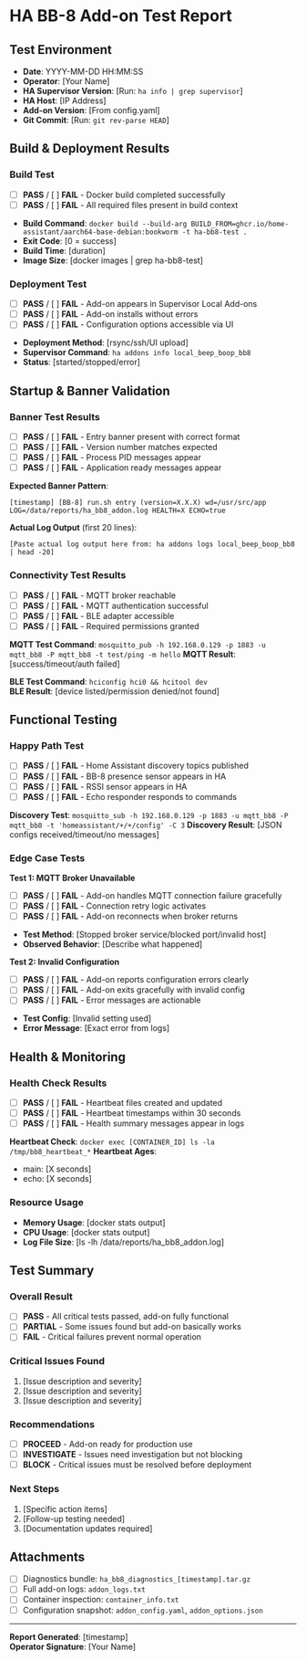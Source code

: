 # HA BB-8 Add-on Test Report

## Test Environment
- **Date**: YYYY-MM-DD HH:MM:SS
- **Operator**: [Your Name]
- **HA Supervisor Version**: [Run: `ha info | grep supervisor`]
- **HA Host**: [IP Address]
- **Add-on Version**: [From config.yaml]
- **Git Commit**: [Run: `git rev-parse HEAD`]

## Build & Deployment Results

### Build Test
- [ ] **PASS** / [ ] **FAIL** - Docker build completed successfully
- [ ] **PASS** / [ ] **FAIL** - All required files present in build context
- **Build Command**: `docker build --build-arg BUILD_FROM=ghcr.io/home-assistant/aarch64-base-debian:bookworm -t ha-bb8-test .`
- **Exit Code**: [0 = success]
- **Build Time**: [duration]
- **Image Size**: [docker images | grep ha-bb8-test]

### Deployment Test  
- [ ] **PASS** / [ ] **FAIL** - Add-on appears in Supervisor Local Add-ons
- [ ] **PASS** / [ ] **FAIL** - Add-on installs without errors
- [ ] **PASS** / [ ] **FAIL** - Configuration options accessible via UI
- **Deployment Method**: [rsync/ssh/UI upload]
- **Supervisor Command**: `ha addons info local_beep_boop_bb8`
- **Status**: [started/stopped/error]

## Startup & Banner Validation

### Banner Test Results
- [ ] **PASS** / [ ] **FAIL** - Entry banner present with correct format
- [ ] **PASS** / [ ] **FAIL** - Version number matches expected
- [ ] **PASS** / [ ] **FAIL** - Process PID messages appear
- [ ] **PASS** / [ ] **FAIL** - Application ready messages appear

**Expected Banner Pattern**:
```
[timestamp] [BB-8] run.sh entry (version=X.X.X) wd=/usr/src/app LOG=/data/reports/ha_bb8_addon.log HEALTH=X ECHO=true
```

**Actual Log Output** (first 20 lines):
```
[Paste actual log output here from: ha addons logs local_beep_boop_bb8 | head -20]
```

### Connectivity Test Results
- [ ] **PASS** / [ ] **FAIL** - MQTT broker reachable
- [ ] **PASS** / [ ] **FAIL** - MQTT authentication successful  
- [ ] **PASS** / [ ] **FAIL** - BLE adapter accessible
- [ ] **PASS** / [ ] **FAIL** - Required permissions granted

**MQTT Test Command**: `mosquitto_pub -h 192.168.0.129 -p 1883 -u mqtt_bb8 -P mqtt_bb8 -t test/ping -m hello`
**MQTT Result**: [success/timeout/auth failed]

**BLE Test Command**: `hciconfig hci0 && hcitool dev`  
**BLE Result**: [device listed/permission denied/not found]

## Functional Testing

### Happy Path Test
- [ ] **PASS** / [ ] **FAIL** - Home Assistant discovery topics published
- [ ] **PASS** / [ ] **FAIL** - BB-8 presence sensor appears in HA
- [ ] **PASS** / [ ] **FAIL** - RSSI sensor appears in HA
- [ ] **PASS** / [ ] **FAIL** - Echo responder responds to commands

**Discovery Test**: `mosquitto_sub -h 192.168.0.129 -p 1883 -u mqtt_bb8 -P mqtt_bb8 -t 'homeassistant/+/+/config' -C 3`
**Discovery Result**: [JSON configs received/timeout/no messages]

### Edge Case Tests

**Test 1: MQTT Broker Unavailable**
- [ ] **PASS** / [ ] **FAIL** - Add-on handles MQTT connection failure gracefully
- [ ] **PASS** / [ ] **FAIL** - Connection retry logic activates
- [ ] **PASS** / [ ] **FAIL** - Add-on reconnects when broker returns
- **Test Method**: [Stopped broker service/blocked port/invalid host]
- **Observed Behavior**: [Describe what happened]

**Test 2: Invalid Configuration**
- [ ] **PASS** / [ ] **FAIL** - Add-on reports configuration errors clearly
- [ ] **PASS** / [ ] **FAIL** - Add-on exits gracefully with invalid config
- [ ] **PASS** / [ ] **FAIL** - Error messages are actionable
- **Test Config**: [Invalid setting used]
- **Error Message**: [Exact error from logs]

## Health & Monitoring

### Health Check Results
- [ ] **PASS** / [ ] **FAIL** - Heartbeat files created and updated
- [ ] **PASS** / [ ] **FAIL** - Heartbeat timestamps within 30 seconds
- [ ] **PASS** / [ ] **FAIL** - Health summary messages appear in logs

**Heartbeat Check**: `docker exec [CONTAINER_ID] ls -la /tmp/bb8_heartbeat_*`
**Heartbeat Ages**: 
- main: [X seconds]
- echo: [X seconds]

### Resource Usage
- **Memory Usage**: [docker stats output]
- **CPU Usage**: [docker stats output]  
- **Log File Size**: [ls -lh /data/reports/ha_bb8_addon.log]

## Test Summary

### Overall Result
- [ ] **PASS** - All critical tests passed, add-on fully functional
- [ ] **PARTIAL** - Some issues found but add-on basically works  
- [ ] **FAIL** - Critical failures prevent normal operation

### Critical Issues Found
1. [Issue description and severity]
2. [Issue description and severity]
3. [Issue description and severity]

### Recommendations
- [ ] **PROCEED** - Add-on ready for production use
- [ ] **INVESTIGATE** - Issues need investigation but not blocking
- [ ] **BLOCK** - Critical issues must be resolved before deployment

### Next Steps
1. [Specific action items]
2. [Follow-up testing needed]
3. [Documentation updates required]

## Attachments
- [ ] Diagnostics bundle: `ha_bb8_diagnostics_[timestamp].tar.gz`
- [ ] Full add-on logs: `addon_logs.txt`
- [ ] Container inspection: `container_info.txt`
- [ ] Configuration snapshot: `addon_config.yaml`, `addon_options.json`

---
**Report Generated**: [timestamp]  
**Operator Signature**: [Your Name]